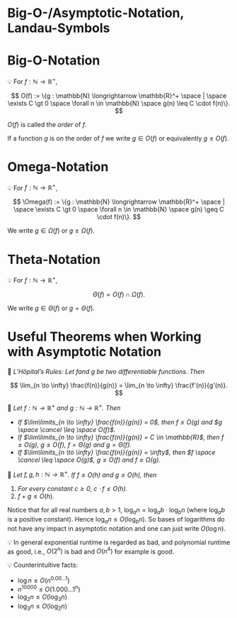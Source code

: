 # Big-O-/Asymptotic-Notation, Landau-Symbols

# Big-O-Notation


💡 For $f : \mathbb{N} \longrightarrow \mathbb{R} ^ +$,

$$
O(f) := \{g : \mathbb{N} \longrightarrow \mathbb{R}^+ \space | \space \exists C \gt 0 \space \forall n \in \mathbb{N} \space g(n) \leq C \cdot f(n)\}.
$$

$O(f)$ is called the *order* of $f$.

If a function $g$ is on the order of $f$ we write $g \in O(f)$ or equivalently $g \leq O(f)$.



# Omega-Notation


💡 For $f : \mathbb{N} \longrightarrow \mathbb{R} ^ +$,

$$
\Omega(f) := \{g : \mathbb{N} \longrightarrow \mathbb{R}^+ \space | \space \exists C \gt 0 \space \forall n \in \mathbb{N} \space g(n) \geq C \cdot f(n)\}.
$$

We write $g \in \Omega(f)$ or $g \geq \Omega(f)$.



# Theta-Notation


💡 For $f : \mathbb{N} \longrightarrow \mathbb{R} ^ +$,

$$
\Theta(f) = O(f) \cap \Omega(f).
$$

We write $g \in \Theta(f)$ or $g = \Theta(f)$.



# Useful Theorems when Working with Asymptotic Notation


📖 *L’Hôpital’s Rules:
Let $f$and $g$ be two differentiable functions. Then*

$$
\lim_{n \to \infty} \frac{f(n)}{g(n)} = \lim_{n \to \infty} \frac{f'(n)}{g'(n)}.
$$




📖 *Let $f : \mathbb{N} \longrightarrow \mathbb{R} ^ +$ and $g : \mathbb{N} \longrightarrow \mathbb{R} ^ +$. Then*

- *If $\lim\limits_{n \to \infty} \frac{f(n)}{g(n)} = 0$, then $f \leq O(g)$ and $g \space \cancel \leq \space O(f)$.*
- *If $\lim\limits_{n \to \infty} \frac{f(n)}{g(n)} = C \in \mathbb{R}$, then $f \leq O(g)$, $g \leq O(f)$, $f = \Theta(g)$ and $g = \Theta(f)$.*
- *If $\lim\limits_{n \to \infty} \frac{f(n)}{g(n)} = \infty$, then $f \space \cancel \leq \space O(g)$, $g \leq O(f)$ and $f \geq \Omega(g)$.*



📖 *Let $f, g, h : \mathbb{N} \longrightarrow \mathbb{R}^+$. If $f \leq O(h)$ and $g \leq O(h)$, then*

1. *For every constant $c \geq 0$, $c \cdot f \leq O(h)$.*
2. $f + g \leq O(h)$.


Notice that for all real numbers $a, b \gt 1$, $\log_a n = \log_ab \cdot \log_bn$ (where $\log_ab$ is a positive constant). Hence $\log_an \leq O(\log_bn)$. So bases of logarithms do not have any impact in asymptotic notation and one can just write $O(\log n)$.


💡 In general exponential runtime is regarded as bad, and polynomial runtime as good, i.e., $O(2^n)$ is bad and $O(n^4)$ for example is good.




💡 Counterintuitive facts:

- $\log n \leq O(n^{0.00...1})$
- $n^{10000} \leq O(1.000...1^n)$
- $\log_2 n \leq O(\log_3n)$
- $\log_3 n \leq O(\log_2 n)$
